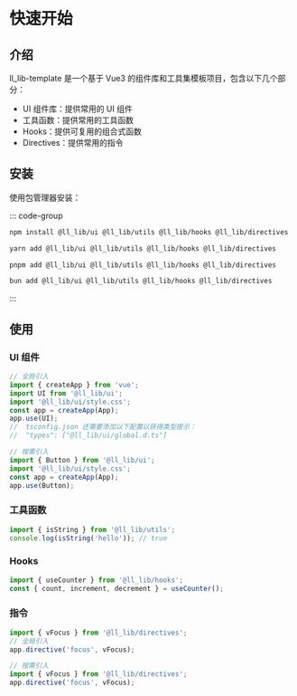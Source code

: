 # 快速开始

## 介绍

ll_lib-template 是一个基于 Vue3 的组件库和工具集模板项目，包含以下几个部分：

- UI 组件库：提供常用的 UI 组件
- 工具函数：提供常用的工具函数
- Hooks：提供可复用的组合式函数
- Directives：提供常用的指令

## 安装

使用包管理器安装：

::: code-group

```bash [npm]
npm install @ll_lib/ui @ll_lib/utils @ll_lib/hooks @ll_lib/directives
```

```bash [yarn]
yarn add @ll_lib/ui @ll_lib/utils @ll_lib/hooks @ll_lib/directives
```

```bash [pnpm]
pnpm add @ll_lib/ui @ll_lib/utils @ll_lib/hooks @ll_lib/directives
```

```bash [bun]
bun add @ll_lib/ui @ll_lib/utils @ll_lib/hooks @ll_lib/directives
```

:::

## 使用

### UI 组件

```ts
// 全局引入
import { createApp } from 'vue';
import UI from '@ll_lib/ui';
import '@ll_lib/ui/style.css';
const app = createApp(App);
app.use(UI);
//  tsconfig.json 还需要添加以下配置以获得类型提示：
//  "types": ["@ll_lib/ui/global.d.ts"]

// 按需引入
import { Button } from '@ll_lib/ui';
import '@ll_lib/ui/style.css';
const app = createApp(App);
app.use(Button);
```

### 工具函数

```ts
import { isString } from '@ll_lib/utils';
console.log(isString('hello')); // true
```

### Hooks

```ts
import { useCounter } from '@ll_lib/hooks';
const { count, increment, decrement } = useCounter();
```

### 指令

```ts
import { vFocus } from '@ll_lib/directives';
// 全局引入
app.directive('focus', vFocus);

// 按需引入
import { vFocus } from '@ll_lib/directives';
app.directive('focus', vFocus);
```

